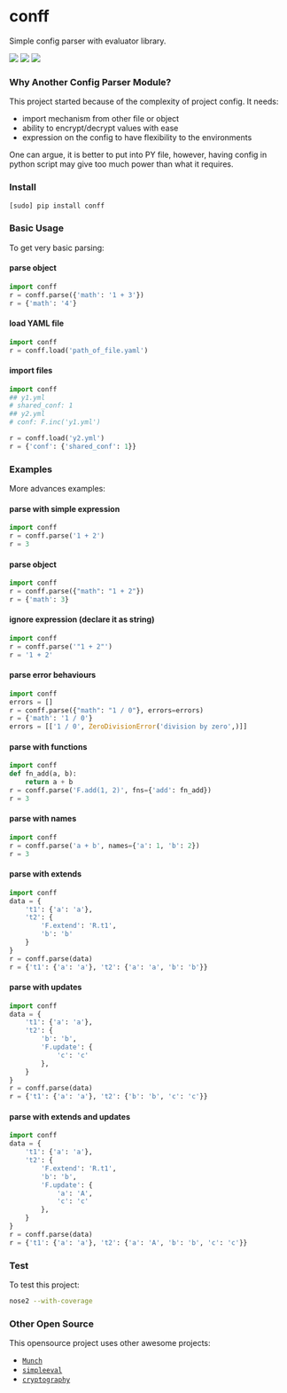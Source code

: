 # conff
Simple config parser with evaluator library.

[![](https://img.shields.io/pypi/v/conff.svg?maxAge=86400)](https://pypi.org/pypi/conff/)
[![](https://travis-ci.org/kororo/conff.svg?branch=master)](https://travis-ci.org/kororo/conff)
[![](https://coveralls.io/repos/github/kororo/conff/badge.svg?branch=master)](https://coveralls.io/r/kororo/conff?branch=master)

### Why Another Config Parser Module?
This project started because of the complexity of project config. It needs:
- import mechanism from other file or object
- ability to encrypt/decrypt values with ease
- expression on the config to have flexibility to the environments

One can argue, it is better to put into PY file, however,
having config in python script may give too much power than what it requires. 

### Install
```bash
[sudo] pip install conff
```

### Basic Usage
To get very basic parsing: 
#### parse object
```python
import conff
r = conff.parse({'math': '1 + 3'})
r = {'math': '4'}
```

#### load YAML file
```python
import conff
r = conff.load('path_of_file.yaml')
```

#### import files
```python
import conff
## y1.yml
# shared_conf: 1
## y2.yml
# conf: F.inc('y1.yml')

r = conff.load('y2.yml')
r = {'conf': {'shared_conf': 1}}
```

### Examples
More advances examples:

#### parse with simple expression
```python
import conff
r = conff.parse('1 + 2')
r = 3
```

#### parse object
```python
import conff
r = conff.parse({"math": "1 + 2"})
r = {'math': 3}
```

#### ignore expression (declare it as string)
```python
import conff
r = conff.parse('"1 + 2"')
r = '1 + 2'
```

#### parse error behaviours
```python
import conff
errors = []
r = conff.parse({"math": "1 / 0"}, errors=errors)
r = {'math': '1 / 0'}
errors = [['1 / 0', ZeroDivisionError('division by zero',)]]
```

#### parse with functions
```python
import conff
def fn_add(a, b):
    return a + b
r = conff.parse('F.add(1, 2)', fns={'add': fn_add})
r = 3
```


#### parse with names
```python
import conff
r = conff.parse('a + b', names={'a': 1, 'b': 2})
r = 3
```

#### parse with extends
```python
import conff
data = {
    't1': {'a': 'a'},
    't2': {
        'F.extend': 'R.t1',
        'b': 'b'
    }
}
r = conff.parse(data)
r = {'t1': {'a': 'a'}, 't2': {'a': 'a', 'b': 'b'}}
```


#### parse with updates
```python
import conff
data = {
    't1': {'a': 'a'},
    't2': {
        'b': 'b',
        'F.update': {
            'c': 'c'
        },
    }
}
r = conff.parse(data)
r = {'t1': {'a': 'a'}, 't2': {'b': 'b', 'c': 'c'}}
```

#### parse with extends and updates
```python
import conff
data = {
    't1': {'a': 'a'},
    't2': {
        'F.extend': 'R.t1',
        'b': 'b',
        'F.update': {
            'a': 'A',
            'c': 'c'
        },
    }
}
r = conff.parse(data)
r = {'t1': {'a': 'a'}, 't2': {'a': 'A', 'b': 'b', 'c': 'c'}}
```

### Test
To test this project:
```bash
nose2 --with-coverage
```

### Other Open Source
This opensource project uses other awesome projects:
+   [`Munch`](https://github.com/Infinidat/munch)
+   [`simpleeval`](https://github.com/danthedeckie/simpleeval)
+   [`cryptography`](https://github.com/pyca/cryptography)
